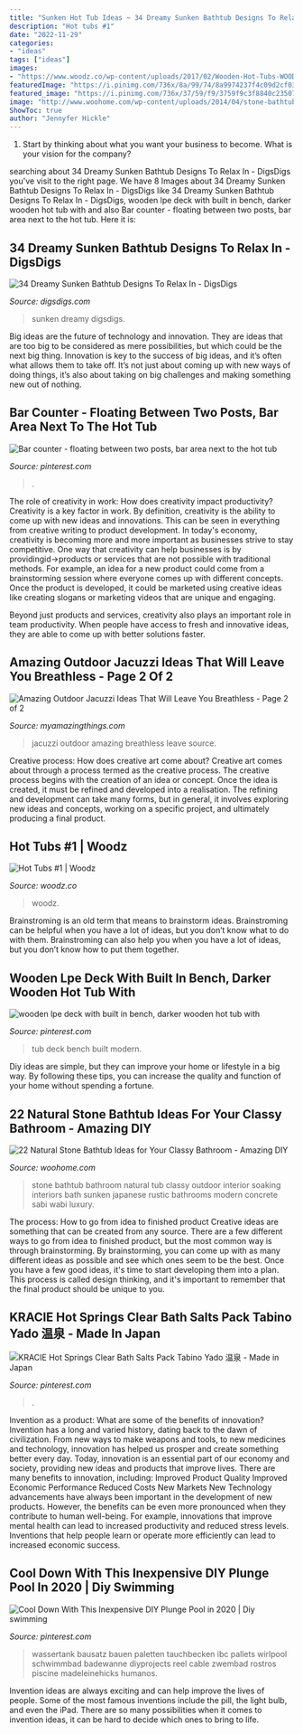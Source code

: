 ```yaml
---
title: "Sunken Hot Tub Ideas ~ 34 Dreamy Sunken Bathtub Designs To Relax In"
description: "Hot tubs #1"
date: "2022-11-29"
categories:
- "ideas"
tags: ["ideas"]
images:
- "https://www.woodz.co/wp-content/uploads/2017/02/Wooden-Hot-Tubs-WOODZ-9.jpg"
featuredImage: "https://i.pinimg.com/736x/8a/99/74/8a9974237f4c09d2cf030ff524729c81.jpg"
featured_image: "https://i.pinimg.com/736x/37/59/f9/3759f9c3f8840c23507df6132c3d0772.jpg"
image: "http://www.woohome.com/wp-content/uploads/2014/04/stone-bathtub-design-ideas-21.jpg"
ShowToc: true
author: "Jennyfer Hickle"
---
```



1) Start by thinking about what you want your business to become. What is your vision for the company?

	

		
searching about 34 Dreamy Sunken Bathtub Designs To Relax In - DigsDigs you've visit to the right page. We have 8 Images about 34 Dreamy Sunken Bathtub Designs To Relax In - DigsDigs like 34 Dreamy Sunken Bathtub Designs To Relax In - DigsDigs, wooden lpe deck with built in bench, darker wooden hot tub with and also Bar counter - floating between two posts, bar area next to the hot tub. Here it is:
		
    
## 34 Dreamy Sunken Bathtub Designs To Relax In - DigsDigs

<img loading=lazy src="https://www.digsdigs.com/photos/dreamy-sunken-bathtubs-to-relax-in-26.jpg" onerror="this.onerror=null;this.src='https://tse3.mm.bing.net/th?id=OIP._SX68qRVhsHRMvudXcO1awHaLD&amp;pid=15.1';" alt="34 Dreamy Sunken Bathtub Designs To Relax In - DigsDigs">

_Source: digsdigs.com_

>sunken dreamy digsdigs. 

	

Big ideas are the future of technology and innovation. They are ideas that are too big to be considered as mere possibilities, but which could be the next big thing. Innovation is key to the success of big ideas, and it’s often what allows them to take off. It’s not just about coming up with new ways of doing things, it’s also about taking on big challenges and making something new out of nothing.

    
## Bar Counter - Floating Between Two Posts, Bar Area Next To The Hot Tub

<img loading=lazy src="https://i.pinimg.com/736x/32/6d/da/326dda554e23cbbb309f7441d02c541e--bar-counter-bar-areas.jpg" onerror="this.onerror=null;this.src='https://tse1.mm.bing.net/th?id=OIP.lkHd-vWTUfXb2KloS2eGwAHaJ4&amp;pid=15.1';" alt="Bar counter - floating between two posts, bar area next to the hot tub">

_Source: pinterest.com_

>. 

	

The role of creativity in work: How does creativity impact productivity?
Creativity is a key factor in work. By definition, creativity is the ability to come up with new ideas and innovations. This can be seen in everything from creative writing to product development. In today's economy, creativity is becoming more and more important as businesses strive to stay competitive.
One way that creativity can help businesses is by providingid→products or services that are not possible with traditional methods. For example, an idea for a new product could come from a brainstorming session where everyone comes up with different concepts. Once the product is developed, it could be marketed using creative ideas like creating slogans or marketing videos that are unique and engaging.

Beyond just products and services, creativity also plays an important role in team productivity. When people have access to fresh and innovative ideas, they are able to come up with better solutions faster.

    
## Amazing Outdoor Jacuzzi Ideas That Will Leave You Breathless - Page 2 Of 2

<img loading=lazy src="http://myamazingthings.com/wp-content/uploads/2017/04/outdoors.jpg" onerror="this.onerror=null;this.src='https://tse3.mm.bing.net/th?id=OIP.goW2g-Nkgycqx7mDJxz9ZwHaJ4&amp;pid=15.1';" alt="Amazing Outdoor Jacuzzi Ideas That Will Leave You Breathless - Page 2 of 2">

_Source: myamazingthings.com_

>jacuzzi outdoor amazing breathless leave source. 

	

Creative process: How does creative art come about?
Creative art comes about through a process termed as the creative process. The creative process begins with the creation of an idea or concept. Once the idea is created, it must be refined and developed into a realisation. The refining and development can take many forms, but in general, it involves exploring new ideas and concepts, working on a specific project, and ultimately producing a final product.

    
## Hot Tubs #1 | Woodz

<img loading=lazy src="https://www.woodz.co/wp-content/uploads/2017/02/Wooden-Hot-Tubs-WOODZ-9.jpg" onerror="this.onerror=null;this.src='https://tse1.mm.bing.net/th?id=OIP.qaosaDsv-pirciLnejZBKgHaLH&amp;pid=15.1';" alt="Hot Tubs #1 | Woodz">

_Source: woodz.co_

>woodz. 

	

Brainstroming is an old term that means to brainstorm ideas. Brainstroming can be helpful when you have a lot of ideas, but you don’t know what to do with them. Brainstroming can also help you when you have a lot of ideas, but you don’t know how to put them together.

    
## Wooden Lpe Deck With Built In Bench, Darker Wooden Hot Tub With

<img loading=lazy src="https://i.pinimg.com/736x/4d/dc/f1/4ddcf16f1c6ef0c6b42bf97d1d157464--hot-tub-deck-built-in-bench.jpg" onerror="this.onerror=null;this.src='https://tse3.mm.bing.net/th?id=OIP.A6RRcyPtJtFuF6FOlkBb7wHaFU&amp;pid=15.1';" alt="wooden lpe deck with built in bench, darker wooden hot tub with">

_Source: pinterest.com_

>tub deck bench built modern. 

	

Diy ideas are simple, but they can improve your home or lifestyle in a big way. By following these tips, you can increase the quality and function of your home without spending a fortune.

    
## 22 Natural Stone Bathtub Ideas For Your Classy Bathroom - Amazing DIY

<img loading=lazy src="http://www.woohome.com/wp-content/uploads/2014/04/stone-bathtub-design-ideas-21.jpg" onerror="this.onerror=null;this.src='https://tse2.mm.bing.net/th?id=OIP.v9kqVWikvJAyHlupZx65-AHaLH&amp;pid=15.1';" alt="22 Natural Stone Bathtub Ideas for Your Classy Bathroom - Amazing DIY">

_Source: woohome.com_

>stone bathtub bathroom natural tub classy outdoor interior soaking interiors bath sunken japanese rustic bathrooms modern concrete sabi wabi luxury. 

	

The process: How to go from idea to finished product
Creative ideas are something that can be created from any source. There are a few different ways to go from idea to finished product, but the most common way is through brainstorming. By brainstorming, you can come up with as many different ideas as possible and see which ones seem to be the best. Once you have a few good ideas, it's time to start developing them into a plan. This process is called design thinking, and it's important to remember that the final product should be unique to you.

    
## KRACIE Hot Springs Clear Bath Salts Pack Tabino Yado 温泉 - Made In Japan

<img loading=lazy src="https://i.pinimg.com/736x/37/59/f9/3759f9c3f8840c23507df6132c3d0772.jpg" onerror="this.onerror=null;this.src='https://tse1.mm.bing.net/th?id=OIP.fWFFcyFUt-A1faunXQM7GgHaHa&amp;pid=15.1';" alt="KRACIE Hot Springs Clear Bath Salts Pack Tabino Yado 温泉 - Made in Japan">

_Source: pinterest.com_

>. 

	

Invention as a product: What are some of the benefits of innovation?
Invention has a long and varied history, dating back to the dawn of civilization. From new ways to make weapons and tools, to new medicines and technology, innovation has helped us prosper and create something better every day. Today, innovation is an essential part of our economy and society, providing new ideas and products that improve lives. There are many benefits to innovation, including: 
Improved Product Quality 
Improved Economic Performance 
Reduced Costs 
New Markets 
New Technology advancements have always been important in the development of new products. However, the benefits can be even more pronounced when they contribute to human well-being. For example, innovations that improve mental health can lead to increased productivity and reduced stress levels. Inventions that help people learn or operate more efficiently can lead to increased economic success.

    
## Cool Down With This Inexpensive DIY Plunge Pool In 2020 | Diy Swimming

<img loading=lazy src="https://i.pinimg.com/736x/8a/99/74/8a9974237f4c09d2cf030ff524729c81.jpg" onerror="this.onerror=null;this.src='https://tse4.mm.bing.net/th?id=OIP.lxB-nzpkeOvKLNlWU-CKiQAAAA&amp;pid=15.1';" alt="Cool Down With This Inexpensive DIY Plunge Pool in 2020 | Diy swimming">

_Source: pinterest.com_

>wassertank bausatz bauen paletten tauchbecken ibc pallets wirlpool schwimmbad badewanne diyprojects reel cable zwembad rostros piscine madeleinehicks humanos. 

	

Invention ideas are always exciting and can help improve the lives of people. Some of the most famous inventions include the pill, the light bulb, and even the iPad. There are so many possibilities when it comes to invention ideas, it can be hard to decide which ones to bring to life.


